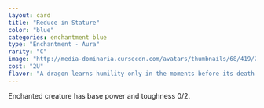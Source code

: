 ```yaml
---
layout: card
title: "Reduce in Stature"
color: "blue"
categories: enchantment blue
type: "Enchantment - Aura"
rarity: "C"
image: "http://media-dominaria.cursecdn.com/avatars/thumbnails/68/419/200/283/635618484218963240.png"
cost: "2U"
flavor: "A dragon learns humility only in the moments before its death."
---
```


Enchanted creature has base power and toughness 0/2.

